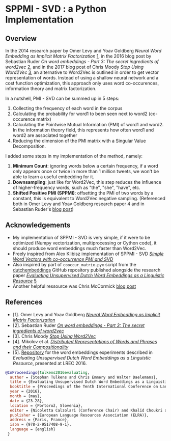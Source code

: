 # SPPMI - SVD : a Python Implementation

## Overview

In the 2014 research paper by Omer Levy and Yoav Goldberg *Neural Word Embedding as Implicit Matrix Factorization* [1](#References), in the 2016 blog post by Sebastian Ruder *On word embeddings - Part 3: The secret ingredients of word2vec* [2](#References), and in the 2017 blog post of Chris Moody *Stop Using Word2Vec* [3](#References), an alternative to Word2Vec is outlined in order to get vector representation of words. Instead of using a shallow neural network and a cost function optimization, this approach only uses word co-occurences, information theory and matrix factorization.

In a nutshell, PMI - SVD can be summed up in 5 steps:
1. Collecting the frequency of each word in the corpus
2. Calculating the probability for word1 to been seen next to word2 (co-occurence matrix)
3. Calculating the Pointwise Mutual Information (PMI) of word1 and word2. In the information theory field, this represents how often word1 and word2 are associated together
4. Reducing the dimension of the PMI matrix with a Singular Value Decomposition.

I added some steps in my implementation of the method, namely:
1. **Minimum Count**: ignoring words below a certain frequency, if a word only appears once or twice in more than 1 million tweets, we won't be able to learn a useful embedding for it.
2. **Downsampling**: just like for Word2Vec, this step reduces the influence of higher-frequency words, such as "the", "she", "have", etc. 
3. **Shifted Positive PMI (SPPMI)**: offsetting the PMI of two words by a constant, this is equivalent to Word2Vec negative sampling. (Referenced both in Omer Levy and Yoav Goldberg research paper [4](#References) and in Sebastian Ruder's [blog post](http://ruder.io/secret-word2vec/index.html#shiftedpmi))

## Acknowledgements

* My implementation of SPPMI - SVD is very simple, if it were to be optimized (Numpy vectorization, multiprocessing or Cython code), it should produce word embeddings much faster than Word2Vec.
* Freely inspired from Alex Klibisz implementation of SPPMI - SVD [*Simple Word Vectors with co-occurrence PMI and SVD*](https://www.kaggle.com/alexklibisz/simple-word-vectors-with-co-occurrence-pmi-and-svd)
* Also inspired by part of `cooccur_matrix.pyx` script from the [dutchembeddings](https://github.com/clips/dutchembeddings) GitHub repository published alongside the research paper [*Evaluating Unsupervised Dutch Word Embeddings as a Linguistic Resource*](http://www.lrec-conf.org/proceedings/lrec2016/pdf/1026_Paper.pdf) [5](#References)
* Another helpful ressource was Chris McCormick [blog post](http://mccormickml.com/2017/01/11/word2vec-tutorial-part-2-negative-sampling/)

## References

* [1].  Omer Levy and Yoav Goldberg [*Neural Word Embedding as Implicit Matrix Factorization*](https://papers.nips.cc/paper/5477-neural-word-embedding-as-implicit-matrix-factorization.pdf)
* [2]. Sebastian Ruder [*On word embeddings - Part 3: The secret ingredients of word2vec*](http://ruder.io/secret-word2vec/)
* [3]. Chris Moody [*Stop Using Word2Vec*](https://multithreaded.stitchfix.com/blog/2017/10/18/stop-using-word2vec/)
* [4]. Mikolov et al. [*Distributed Representations of Words and Phrases and their Compositionality*](https://papers.nips.cc/paper/5021-distributed-representations-of-words-and-phrases-and-their-compositionality.pdf)
* [5]. [Repository](https://github.com/clips/dutchembeddings) for the word embeddings experiments described in *Evaluating Unsupervised Dutch Word Embeddings as a Linguistic Resource*, presented at LREC 2016.
```bibtex
@InProceedings{tulkens2016evaluating,
  author = {Stephan Tulkens and Chris Emmery and Walter Daelemans},
  title = {Evaluating Unsupervised Dutch Word Embeddings as a Linguistic Resource},
  booktitle = {Proceedings of the Tenth International Conference on Language Resources and Evaluation (LREC 2016)},
  year = {2016},
  month = {may},
  date = {23-28},
  location = {Portorož, Slovenia},
  editor = {Nicoletta Calzolari (Conference Chair) and Khalid Choukri and Thierry Declerck and Marko Grobelnik and Bente Maegaard and Joseph Mariani and Asuncion Moreno and Jan Odijk and Stelios Piperidis},
  publisher = {European Language Resources Association (ELRA)},
  address = {Paris, France},
  isbn = {978-2-9517408-9-1},
  language = {english}
 }
 ```
